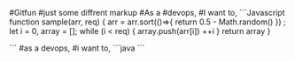 #Gitfun
#just some diffrent markup
#As a #devops, 
#I want to,
´´´Javascript
function sample(arr, req) {
        arr = arr.sort(()=>{ return 0.5 - Math.random() }) ;
        let i = 0,
            array = [];
        while (i < req) {
            array.push(arr[i])
                ++i
        }
        return array
    }

´´´
#as a devops,
#i want to, 
´´´java
´´´
